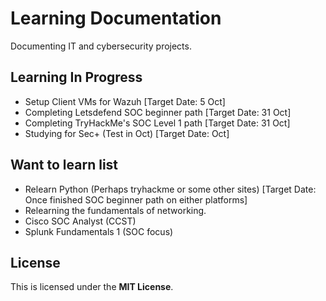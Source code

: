 # Learning Documentation
Documenting IT and cybersecurity projects.

## Learning In Progress
- Setup Client VMs for Wazuh [Target Date: 5 Oct]
- Completing Letsdefend SOC beginner path [Target Date: 31 Oct]
- Completing TryHackMe's SOC Level 1 path [Target Date: 31 Oct]
- Studying for Sec+ (Test in Oct) [Target Date: Oct]

## Want to learn list
- Relearn Python (Perhaps tryhackme or some other sites) [Target Date: Once finished SOC beginner path on either platforms]
- Relearning the fundamentals of networking.
- Cisco SOC Analyst (CCST)
- Splunk Fundamentals 1 (SOC focus) 

## License
This is licensed under the **MIT License**.
